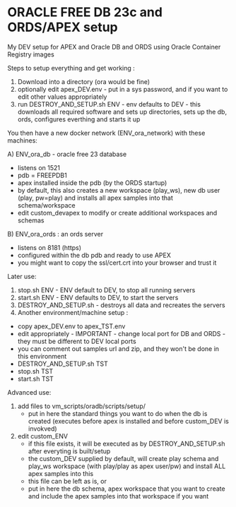# ORACLE FREE DB 23c and ORDS/APEX setup

My DEV setup for APEX and Oracle DB and ORDS using Oracle Container Registry images

Steps to setup everything and get working :
1. Download into a directory (ora would be fine)
2. optionally edit apex_DEV.env - put in a sys password, and if you want to edit other values appropriately
5. run DESTROY_AND_SETUP.sh ENV - env defaults to DEV - this downloads all required software and sets up directories, sets up the db, ords, configures everthing and starts it up

You then have a new docker network (ENV_ora_network) with these machines:

A) ENV_ora_db - oracle free 23 database
- listens on 1521
- pdb = FREEPDB1
- apex installed inside the pdb (by the ORDS startup)
- by default, this also creates a new workspace (play_ws), new db user (play, pw=play) and installs all apex samples into that schema/workspace
- edit custom_devapex to modify or create additional workspaces and schemas

B) ENV_ora_ords : an ords server
- listens on 8181 (https)
- configured within the db pdb and ready to use APEX
- you might want to copy the ssl/cert.crt into your browser and trust it

Later use:
1. stop.sh ENV - ENV default to DEV, to stop all running servers
2. start.sh ENV - ENV defaults to DEV, to start the servers
3. DESTROY_AND_SETUP.sh - destroys all data and recreates the servers
4. Another environment/machine setup :
  * copy apex_DEV.env to apex_TST.env
  * edit appropriately - IMPORTANT - change local port for DB and ORDS - they must be different to DEV local ports
  * you can comment out samples url and zip, and they won't be done in this environment
  * DESTROY_AND_SETUP.sh TST
  * stop.sh TST
  * start.sh TST

Advanced use:
1. add files to vm_scripts/oradb/scripts/setup/
    - put in here the standard things you want to do when the db is created (executes before apex is installed and before custom_DEV is invokved)
2. edit custom_ENV
    - if this file exists, it will be executed as by DESTROY_AND_SETUP.sh after everyting is built/setup
    - the custom_DEV supplied by default, will create play schema and play_ws workspace (with play/play as apex user/pw) and install ALL apex samples into this
    - this file can be left as is, or 
    - put in here the db schema, apex workspace that you want to create and include the apex samples into that workspace if you want
